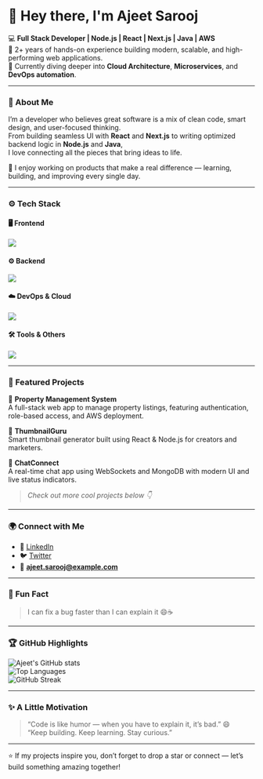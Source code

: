 # 👋 Hey there, I'm Ajeet Sarooj  

💻 **Full Stack Developer | Node.js | React | Next.js | Java | AWS**  
🚀 2+ years of hands-on experience building modern, scalable, and high-performing web applications.  
🌱 Currently diving deeper into **Cloud Architecture**, **Microservices**, and **DevOps automation**.

---

### 🧠 About Me  
I’m a developer who believes great software is a mix of clean code, smart design, and user-focused thinking.  
From building seamless UI with **React** and **Next.js** to writing optimized backend logic in **Node.js** and **Java**,  
I love connecting all the pieces that bring ideas to life.  

💬 I enjoy working on products that make a real difference — learning, building, and improving every single day.  

---

### ⚙️ Tech Stack  

#### 🖥️ Frontend  
<p>
  <img src="https://skillicons.dev/icons?i=react,nextjs,js,ts,html,css,tailwind,bootstrap,redux" />
</p>

#### ⚙️ Backend  
<p>
  <img src="https://skillicons.dev/icons?i=nodejs,express,java,spring,mongodb,mysql,postgres,graphql" />
</p>

#### ☁️ DevOps & Cloud  
<p>
  <img src="https://skillicons.dev/icons?i=aws,docker,jenkins,nginx,githubactions" />
</p>

#### 🛠️ Tools & Others  
<p>
  <img src="https://skillicons.dev/icons?i=vscode,postman,git,figma,linux" />
</p>

---

### 🧩 Featured Projects  

🚀 **Property Management System**  
A full-stack web app to manage property listings, featuring authentication, role-based access, and AWS deployment.  

🧠 **ThumbnailGuru**  
Smart thumbnail generator built using React & Node.js for creators and marketers.  

💬 **ChatConnect**  
A real-time chat app using WebSockets and MongoDB with modern UI and live status indicators.  

> *Check out more cool projects below 👇*  

---

### 🌍 Connect with Me  
- 💼 [LinkedIn](https://linkedin.com/in/your-profile)  
- 🐦 [Twitter](https://twitter.com/your-handle)  
- 📧 **ajeet.sarooj@example.com**

---

### 💬 Fun Fact  
> I can fix a bug faster than I can explain it 😄☕  

---

### 🏆 GitHub Highlights  

![Ajeet's GitHub stats](https://github-readme-stats.vercel.app/api?username=yourusername&show_icons=true&theme=tokyonight)  
![Top Languages](https://github-readme-stats.vercel.app/api/top-langs/?username=yourusername&layout=compact&theme=tokyonight)  
![GitHub Streak](https://github-readme-streak-stats.herokuapp.com/?user=yourusername&theme=tokyonight)

---

### ✨ A Little Motivation  
> “Code is like humor — when you have to explain it, it’s bad.” 😄  
> “Keep building. Keep learning. Stay curious.”  

---

⭐ If my projects inspire you, don’t forget to drop a star or connect — let’s build something amazing together!
